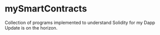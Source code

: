 # mySmartContracts
Collection of programs implemented to understand Solidity for my Dapp
Update is on the horizon.
